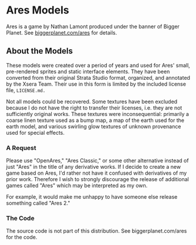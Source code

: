 # Ares Models

Ares is a game by Nathan Lamont produced under the banner of Bigger Planet. See [biggerplanet.com/ares](https://biggerplanet.com/ares) for details.

## About the Models

These models were created over a period of years and used for Ares' small, pre-rendered sprites and static interface elements. They have been converted  from their original Strata Studio format, organized, and annotated by the Xsera Team. Their use in this form is limited by the included license file, `LICENSE.md.`

Not all models could be recovered. Some textures have been excluded because I do not have the right to transfer their licenses, i.e. they are not sufficiently original works. These textures were inconsequential: primarily a coarse linen texture used as a bump map, a map of the earth used for the earth model, and various swirling glow textures of unknown provenance used for special effects.

### A Request

Please use "OpenAres," "Ares Classic," or some other alternative instead of just "Ares" in the title of any derivative works. If I decide to create a new game based on Ares, I'd rather not have it confused with derivatives of my prior work. Therefore I wish to strongly discourage the release of additional games called "Ares" which may be interpreted as my own.

For example, it would make me unhappy to have someone else release something called "Ares 2."

### The Code

The source code is not part of this distribution. See biggerplanet.com/ares for the code.